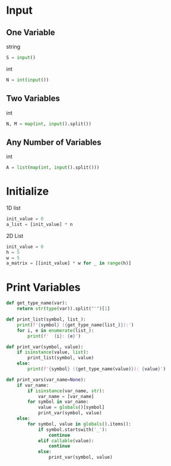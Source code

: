 # Input

## One Variable
string
```python
S = input()
```
int
```python
N = int(input())
```

## Two Variables
int
```python
N, M = map(int, input().split())
```

## Any Number of Variables
int
```python
A = list(map(int, input().split()))
```

# Initialize
1D list
```python
init_value = 0
a_list = [init_value] * n
```

2D List
```python
init_value = 0
h = 5
w = 5
a_matrix = [[init_value] * w for _ in range(h)]
```

# Print Variables

```python
def get_type_name(var):
    return str(type(var)).split("'")[1]

def print_list(symbol, list_):
    print(f'{symbol} ({get_type_name(list_)}):')
    for i, e in enumerate(list_):
        print(f'  {i}: {e}')

def print_var(symbol, value):
    if isinstance(value, list):
        print_list(symbol, value)
    else:
        print(f'{symbol} ({get_type_name(value)}): {value}')

def print_vars(var_name=None):
    if var_name:
        if isinstance(var_name, str):
            var_name = [var_name]
        for symbol in var_name:
            value = globals()[symbol]
            print_var(symbol, value)
    else:
        for symbol, value in globals().items():
            if symbol.startswith('_'):
                continue
            elif callable(value):
                continue
            else:
                print_var(symbol, value)
```